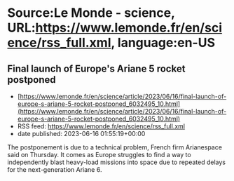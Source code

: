 # Source:Le Monde - science, URL:https://www.lemonde.fr/en/science/rss_full.xml, language:en-US

## Final launch of Europe's Ariane 5 rocket postponed
 - [https://www.lemonde.fr/en/science/article/2023/06/16/final-launch-of-europe-s-ariane-5-rocket-postponed_6032495_10.html](https://www.lemonde.fr/en/science/article/2023/06/16/final-launch-of-europe-s-ariane-5-rocket-postponed_6032495_10.html)
 - RSS feed: https://www.lemonde.fr/en/science/rss_full.xml
 - date published: 2023-06-16 01:55:19+00:00

The postponement is due to a technical problem, French firm Arianespace said on Thursday. It comes as Europe struggles to find a way to independently blast heavy-load missions into space due to repeated delays for the next-generation Ariane 6.

